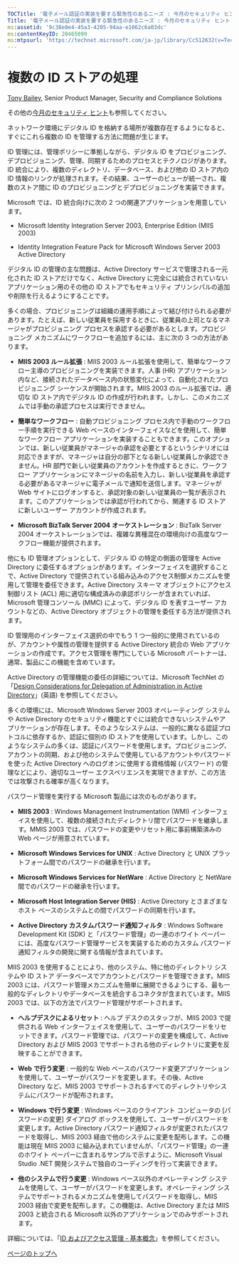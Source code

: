 ```yaml
---
TOCTitle: '電子メール認証の実装を要する緊急性のあるニーズ : 今月のセキュリティ ヒント - 2005 年 7 月'
Title: '電子メール認証の実装を要する緊急性のあるニーズ : 今月のセキュリティ ヒント - 2005 年 7 月'
ms:assetid: '9c38e0e4-45a3-4205-94aa-e1062c6a03dc'
ms:contentKeyID: 20465099
ms:mtpsurl: 'https://technet.microsoft.com/ja-jp/library/Cc512632(v=TechNet.10)'
---
```


複数の ID ストアの処理
======================

[Tony Bailey](https://blogs.technet.com/secguide), Senior Product Manager, Security and Compliance Solutions

その他の[今月のセキュリティ ヒント](https://www.microsoft.com/japan/technet/community/columns/sectip/default.mspx)も参照してください。

ネットワーク環境にデジタル ID を格納する場所が複数存在するようになると、すぐにこれら複数の ID を管理する方法に問題が生じます。

ID 管理には、管理ポリシーに準拠しながら、デジタル ID をプロビジョニング、デプロビジョニング、管理、同期するためのプロセスとテクノロジがあります。ID 統合により、複数のディレクトリ、データベース、および他の ID ストア内の ID 情報のリンクが処理されます。その結果、ユーザーのビューが統一され、複数のストア間に ID のプロビジョニングとデプロビジョニングを実装できます。

Microsoft では、ID 統合向けに次の 2 つの関連アプリケーションを用意しています。

-   Microsoft Identity Integration Server 2003, Enterprise Edition (MIIS 2003)

-   Identity Integration Feature Pack for Microsoft Windows Server 2003 Active Directory

デジタル ID の管理の主な問題は、Active Directory サービスで管理される一元化された ID ストアだけでなく、Active Directory に完全には統合されていないアプリケーション用のその他の ID ストアでもセキュリティ プリンシパルの追加や削除を行えるようにすることです。

多くの場合、プロビジョニングは組織の運用手順によって結び付けられる必要があります。たとえば、新しい従業員を採用するときに、従業員の上司となるマネージャがプロビジョニング プロセスを承認する必要があるとします。プロビジョニング メカニズムにワークフローを追加するには、主に次の 3 つの方法があります。

-   **MIIS 2003** **ルール拡張** : MIIS 2003 ルール拡張を使用して、簡単なワークフロー主導のプロビジョニングを実装できます。人事 (HR) アプリケーション内など、接続されたデータベース内の状態変化によって、自動化されたプロビジョニング シーケンスが開始されます。MIIS 2003 のルール拡張では、適切な ID ストア内でデジタル ID の作成が行われます。しかし、このメカニズムでは手動の承認プロセスは実行できません。

-   **簡単なワークフロー** : 自動プロビジョニング プロセス内で手動のワークフロー手順を実行できる Web ベースのインターフェイスなどを使用して、簡単なワークフロー アプリケーションを実装することもできます。このオプションでは、新しい従業員がマネージャの承認を必要とするというシナリオには対応できますが、マネージャは自分の部下となる新しい従業員しか承認できません。HR 部門で新しい従業員のアカウントを作成するときに、ワークフロー アプリケーションにマネージャの名前を入力し、新しい従業員を承認する必要があるマネージャに電子メールで通知を送信します。マネージャが Web サイトにログオンすると、承認対象の新しい従業員の一覧が表示されます。このアプリケーションでは承認が行われてから、関連する ID ストアに新しいユーザー アカウントが作成されます。

-   **Microsoft BizTalk Server 2004** **オーケストレーション** : BizTalk Server 2004 オーケストレーションでは、複雑な異種混在の環境向けの高度なワークフロー機能が提供されます。

他にも ID 管理オプションとして、デジタル ID の特定の側面の管理を Active Directory に委任するオプションがあります。インターフェイスを選択することで、Active Directory で提供されている組み込みのアクセス制御メカニズムを使用して管理を委任できます。Active Directory スキーマ オブジェクトにアクセス制御リスト (ACL) 用に適切な構成済みの承認ポリシーが含まれていれば、Microsoft 管理コンソール (MMC) によって、デジタル ID を表すユーザー アカウントなどの、Active Directory オブジェクトの管理を委任する方法が提供されます。

ID 管理用のインターフェイス選択の中でもう 1 つ一般的に使用されているのが、アカウントや属性の管理を提供する Active Directory 統合の Web アプリケーションの作成です。アクセス管理を専門にしている Microsoft パートナーは、通常、製品にこの機能を含めています。

Active Directory の管理機能の委任の詳細については、Microsoft TechNet の「[Design Considerations for Delegation of Administration in Active Directory](https://www.microsoft.com/technet/prodtechnol/windows2000serv/technologies/activedirectory/plan/addeladm.mspx)」(英語) を参照してください。

多くの環境には、Microsoft Windows Server 2003 オペレーティング システムや Active Directory のセキュリティ機能とすぐには統合できないシステムやアプリケーションが存在します。そのようなシステムは、一般的に異なる認証プロトコルに依存するか、認証に個別の ID ストアを使用しています。しかし、このようなシステムの多くは、認証にパスワードを使用します。プロビジョニング、アカウントの同期、および他のシステムで使用しているアカウントやパスワードを使った Active Directory へのログオンに使用する資格情報 (パスワード) の管理などにより、適切なユーザー エクスペリエンスを実現できますが、この方法では攻撃される確率が高くなります。

パスワード管理を実行する Microsoft 製品には次のものがあります。

-   **MIIS 2003** : Windows Management Instrumentation (WMI) インターフェイスを使用して、複数の接続されたディレクトリ間でパスワードを継承します。MMIS 2003 では、パスワードの変更やリセット用に事前構築済みの Web ページが用意されています。

-   **Microsoft Windows Services for UNIX** : Active Directory と UNIX プラットフォーム間でのパスワードの継承を行います。

-   **Microsoft Windows Services for NetWare** : Active Directory と NetWare 間でのパスワードの継承を行います。

-   **Microsoft Host Integration Server (HIS)** : Active Directory とさまざまなホスト ベースのシステムとの間でパスワードの同期を行います。

-   **Active Directory** **カスタムパスワード通知フィルタ** : Windows Software Development Kit (SDK) と「パスワード管理」の一連のホワイト ペーパーには、高度なパスワード管理サービスを実装するためのカスタム パスワード通知フィルタの開発に関する情報が含まれています。

MIIS 2003 を使用することにより、他のシステム、特に他のディレクトリ システムや ID ストア データベースでアカウントとパスワードを管理できます。MIIS 2003 には、パスワード管理メカニズムを簡単に展開できるようにする、最も一般的なディレクトリやデータベースを統合するコネクタが含まれています。MIIS 2003 では、以下の方法でパスワード管理がサポートされます。

-   **ヘルプデスクによるリセット** : ヘルプ デスクのスタッフが、MIIS 2003 で提供される Web インターフェイスを使用して、ユーザーのパスワードをリセットできます。パスワード管理では、パスワードの変更を構成して、Active Directory および MIIS 2003 でサポートされる他のディレクトリに変更を反映することができます。

-   **Web** **で行う変更** : 一般的な Web ベースのパスワード変更アプリケーションを使用して、ユーザーがパスワードを変更します。その後、Active Directory など、MIIS 2003 でサポートされるすべてのディレクトリやシステムにパスワードが配布されます。

-   **Windows** **で行う変更** : Windows ベースのクライアント コンピュータの \[パスワードの変更\] ダイアログ ボックスを使用して、ユーザーがパスワードを変更します。Active Directory パスワード通知フィルタが変更されたパスワードを取得し、MIIS 2003 経由で他のシステムに変更を配布します。この機能は現在 MIIS 2003 に組み込まれていませんが、「パスワード管理」の一連のホワイト ペーパーに含まれるサンプルで示すように、Microsoft Visual Studio .NET 開発システムで独自のコーディングを行って実装できます。

-   **他のシステムで行う変更** : Windows ベース以外のオペレーティング システムを使用して、ユーザーがパスワードを変更します。オペレーティング システムでサポートされるメカニズムを使用してパスワードを取得し、MIIS 2003 経由で変更を配布します。この機能は、Active Directory または MIIS 2003 と統合される Microsoft 以外のアプリケーションでのみサポートされます。

詳細については、「[ID およびアクセス管理 - 基本概念](https://www.microsoft.com/japan/technet/security/topics/identitymanagement/idmanage/p1fund_0.mspx)」を参照してください。

[](#mainsection)[ページのトップへ](#mainsection)
